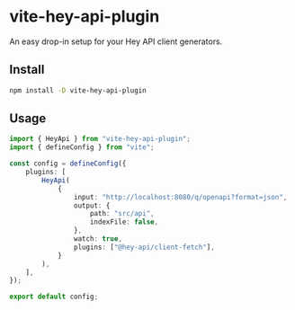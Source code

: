 # vite-hey-api-plugin

An easy drop-in setup for your Hey API client generators.

## Install

```bash
npm install -D vite-hey-api-plugin
```

## Usage

```typescript
import { HeyApi } from "vite-hey-api-plugin";
import { defineConfig } from "vite";

const config = defineConfig({
    plugins: [
        HeyApi(
            {
                input: "http://localhost:8080/q/openapi?format=json",
                output: {
                    path: "src/api",
                    indexFile: false,
                },
                watch: true,
                plugins: ["@hey-api/client-fetch"],
            }
        ),
    ],
});

export default config;
```
